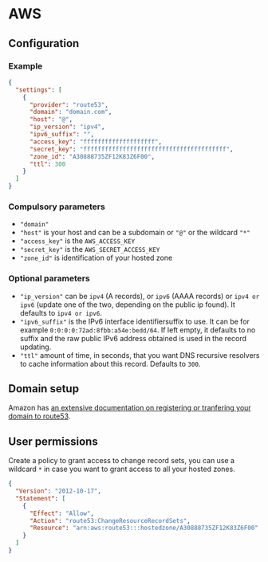 # AWS

## Configuration

### Example

```json
{
  "settings": [
    {
      "provider": "route53",
      "domain": "domain.com",
      "host": "@",
      "ip_version": "ipv4",
      "ipv6_suffix": "",
      "access_key": "ffffffffffffffffffff",
      "secret_key": "ffffffffffffffffffffffffffffffffffffffff",
      "zone_id": "A30888735ZF12K83Z6F00",
      "ttl": 300
    }
  ]
}
```

### Compulsory parameters

- `"domain"`
- `"host"` is your host and can be a subdomain or `"@"` or the wildcard `"*"`
- `"access_key"` is the `AWS_ACCESS_KEY`
- `"secret_key"` is the `AWS_SECRET_ACCESS_KEY`
- `"zone_id"` is identification of your hosted zone

### Optional parameters

- `"ip_version"` can be `ipv4` (A records), or `ipv6` (AAAA records) or `ipv4 or ipv6` (update one of the two, depending on the public ip found). It defaults to `ipv4 or ipv6`.
- `"ipv6_suffix"` is the IPv6 interface identifiersuffix to use. It can be for example `0:0:0:0:72ad:8fbb:a54e:bedd/64`. If left empty, it defaults to no suffix and the raw public IPv6 address obtained is used in the record updating.
- `"ttl"` amount of time, in seconds, that you want DNS recursive resolvers to cache information about this record. Defaults to `300`.

## Domain setup

Amazon has [an extensive documentation on registering or tranfering your domain to route53](https://docs.aws.amazon.com/Route53/latest/DeveloperGuide/Welcome.html).

## User permissions

Create a policy to grant access to change record sets, you can use a wildcard `*` in case you want to grant access to all your hosted zones.

```json
{
  "Version": "2012-10-17",
  "Statement": [
    {
      "Effect": "Allow",
      "Action": "route53:ChangeResourceRecordSets",
      "Resource": "arn:aws:route53:::hostedzone/A30888735ZF12K83Z6F00"
    }
  ]
}
```

